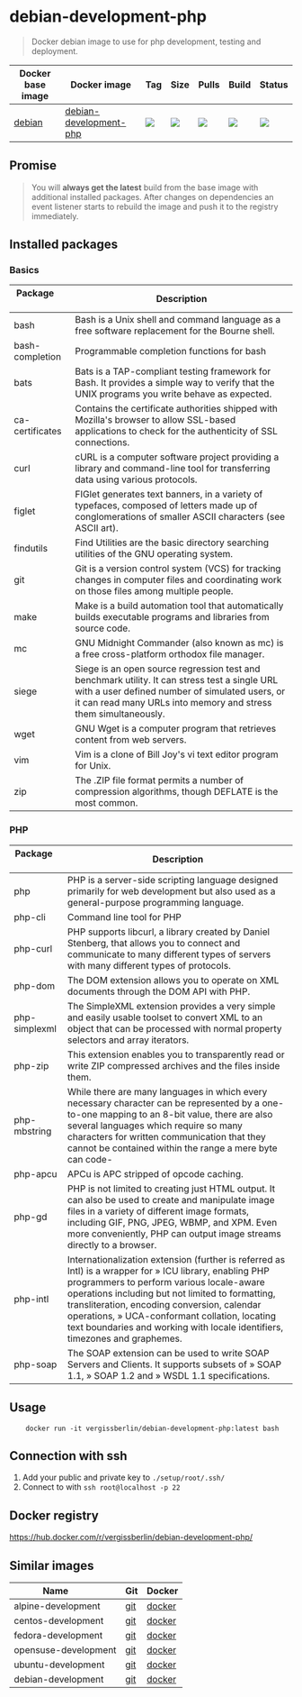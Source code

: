 # debian-development-php

> Docker debian image to use for php development, testing and deployment.

| Docker base image | Docker image                | Tag           | Size   | Pulls  | Build  | Status |
| ----------------- | --------------------------- | ------------- | ------ | ------ | ------ | ------ |
| [debian][1]       | [debian-development-php][2] | [![][9]][11]  | ![][4] | ![][6] | ![][7] | ![][8] |

[1]: https://hub.docker.com/_/debian/
[2]: https://hub.docker.com/r/vergissberlin/debian-development-php/
[3]: https://hub.docker.com/r/vergissberlin/debian-development-php/tags/
[4]: https://images.microbadger.com/badges/image/vergissberlin/debian-development-php.svg
[6]: https://img.shields.io/docker/pulls/vergissberlin/debian-development-php.svg?style=flat-square
[7]: https://img.shields.io/docker/automated/vergissberlin/debian-development-php.svg?style=flat-square
[8]: https://img.shields.io/docker/build/vergissberlin/debian-development-php.svg?style=flat-square
[9]: https://images.microbadger.com/badges/version/vergissberlin/debian-development-php.svg
[11]: https://microbadger.com/images/vergissberlin/debian-development-php:latest

## Promise

> You will **always get the latest** build from the base image with additional installed packages.
> After changes on dependencies an event listener starts to rebuild the image and push it to the registry immediately.


## Installed packages

### Basics

| Package       | Description                                                                                                |
| ------------- | ---------------------------------------------------------------------------------------------------------- |
| bash             | Bash is a Unix shell and command language as a free software replacement for the Bourne shell.             |
| bash-completion  | Programmable completion functions for bash                                                                 |
| bats             | Bats is a TAP-compliant testing framework for Bash. It provides a simple way to verify that the UNIX programs you write behave as expected. |
| ca-certificates  | Contains the certificate authorities shipped with Mozilla's browser to allow SSL-based applications to check for the authenticity of SSL connections. |
| curl             | cURL is a computer software project providing a library and command-line tool for transferring data using various protocols. |
| figlet           | FIGlet generates text banners, in a variety of typefaces, composed of letters made up of conglomerations of smaller ASCII characters (see ASCII art). |
| findutils        | Find Utilities are the basic directory searching utilities of the GNU operating system.                    |
| git              | Git is a version control system (VCS) for tracking changes in computer files and coordinating work on those files among multiple people. |
| make             | Make is a build automation tool that automatically builds executable programs and libraries from source code. |
| mc               | GNU Midnight Commander (also known as mc) is a free cross-platform orthodox file manager.                  |
| siege            | Siege is an open source regression test and benchmark utility. It can stress test a single URL with a user defined number of simulated users, or it can read many URLs into memory and stress them simultaneously. |
| wget             | GNU Wget is a computer program that retrieves content from web servers.                                    |
| vim              | Vim is a clone of Bill Joy's vi text editor program for Unix.                                              |
| zip              | The .ZIP file format permits a number of compression algorithms, though DEFLATE is the most common.        |

### PHP

| Package       | Description                                                                                                                             |
| ------------- | --------------------------------------------------------------------------------------------------------------------------------------- |
| php           | PHP is a server-side scripting language designed primarily for web development but also used as a general-purpose programming language. |
| php-cli       | Command line tool for PHP |
| php-curl      | PHP supports libcurl, a library created by Daniel Stenberg, that allows you to connect and communicate to many different types of servers with many different types of protocols.|
| php-dom       | The DOM extension allows you to operate on XML documents through the DOM API with PHP. |
| php-simplexml | The SimpleXML extension provides a very simple and easily usable toolset to convert XML to an object that can be processed with normal property selectors and array iterators. |
| php-zip       | This extension enables you to transparently read or write ZIP compressed archives and the files inside them. |
| php-mbstring  | While there are many languages in which every necessary character can be represented by a one-to-one mapping to an 8-bit value, there are also several languages which require so many characters for written communication that they cannot be contained within the range a mere byte can code- |
| php-apcu      | APCu is APC stripped of opcode caching. |
| php-gd        | PHP is not limited to creating just HTML output. It can also be used to create and manipulate image files in a variety of different image formats, including GIF, PNG, JPEG, WBMP, and XPM. Even more conveniently, PHP can output image streams directly to a browser. |
| php-intl      | Internationalization extension (further is referred as Intl) is a wrapper for » ICU library, enabling PHP programmers to perform various locale-aware operations including but not limited to formatting, transliteration, encoding conversion, calendar operations, » UCA-conformant collation, locating text boundaries and working with locale identifiers, timezones and graphemes. |
| php-soap      | The SOAP extension can be used to write SOAP Servers and Clients. It supports subsets of » SOAP 1.1, » SOAP 1.2 and » WSDL 1.1 specifications. |

## Usage

        docker run -it vergissberlin/debian-development-php:latest bash

## Connection with ssh

1. Add your public and private key to ``./setup/root/.ssh/``
2. Connect to with ``ssh root@localhost -p 22``


## Docker registry

https://hub.docker.com/r/vergissberlin/debian-development-php/


## Similar images

| Name                  | Git       | Docker       |
| --------------------- | --------- | ------------ |
| alpine-development    | [git][20] | [docker][25] |
| centos-development    | [git][30] | [docker][35] |
| fedora-development    | [git][40] | [docker][45] |
| opensuse-development  | [git][50] | [docker][55] |
| ubuntu-development    | [git][60] | [docker][65] |
| debian-development    | [git][70] | [docker][75] |

[20]: https://github.com/vergissberlin/alpine-development
[25]: https://hub.docker.com/r/vergissberlin/alpine-development/
[30]: https://github.com/vergissberlin/centos-development
[35]: https://hub.docker.com/r/vergissberlin/centos-development/
[40]: https://github.com/vergissberlin/fedora-development
[45]: https://hub.docker.com/r/vergissberlin/fedora-development/
[50]: https://github.com/vergissberlin/opensuse-development
[55]: https://hub.docker.com/r/vergissberlin/opensuse-development/
[60]: https://github.com/vergissberlin/ubuntu-development
[65]: https://hub.docker.com/r/vergissberlin/ubuntu-development/
[70]: https://github.com/vergissberlin/debian-development
[75]: https://hub.docker.com/r/vergissberlin/debian-development/
